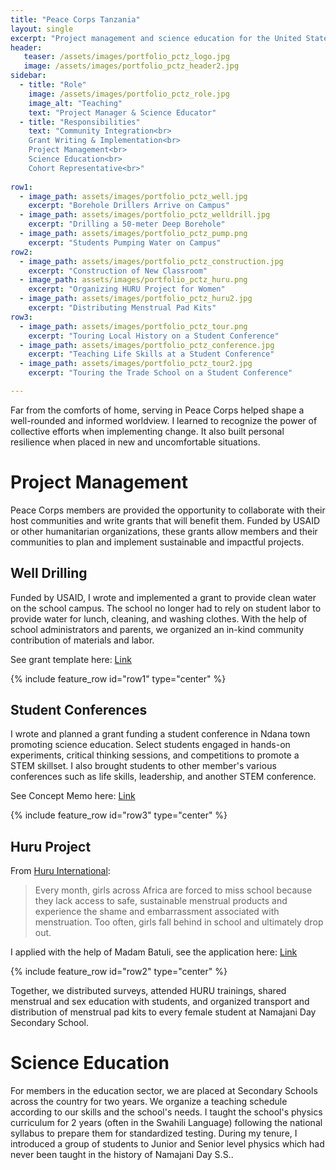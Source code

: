 ```yaml
---
title: "Peace Corps Tanzania"
layout: single
excerpt: "Project management and science education for the United States Peace Corps"
header:
   teaser: /assets/images/portfolio_pctz_logo.jpg
   image: /assets/images/portfolio_pctz_header2.jpg
sidebar:
  - title: "Role"
    image: /assets/images/portfolio_pctz_role.jpg
    image_alt: "Teaching"
    text: "Project Manager & Science Educator"
  - title: "Responsibilities"
    text: "Community Integration<br>
    Grant Writing & Implementation<br>
    Project Management<br>
    Science Education<br>
    Cohort Representative<br>"
    
row1:
  - image_path: assets/images/portfolio_pctz_well.jpg
    excerpt: "Borehole Drillers Arrive on Campus"
  - image_path: assets/images/portfolio_pctz_welldrill.jpg
    excerpt: "Drilling a 50-meter Deep Borehole"
  - image_path: assets/images/portfolio_pctz_pump.png
    excerpt: "Students Pumping Water on Campus"
row2:
  - image_path: assets/images/portfolio_pctz_construction.jpg
    excerpt: "Construction of New Classroom"
  - image_path: assets/images/portfolio_pctz_huru.png
    excerpt: "Organizing HURU Project for Women"
  - image_path: assets/images/portfolio_pctz_huru2.jpg
    excerpt: "Distributing Menstrual Pad Kits"
row3:
  - image_path: assets/images/portfolio_pctz_tour.png
    excerpt: "Touring Local History on a Student Conference"
  - image_path: assets/images/portfolio_pctz_conference.jpg
    excerpt: "Teaching Life Skills at a Student Conference"
  - image_path: assets/images/portfolio_pctz_tour2.jpg
    excerpt: "Touring the Trade School on a Student Conference"

---
```


Far from the comforts of home, serving in Peace Corps helped shape a well-rounded and informed worldview. I learned to recognize the power of collective efforts when implementing change. It also built personal resilience when placed in new and uncomfortable situations.

# Project Management

Peace Corps members are provided the opportunity to collaborate with their host communities and write grants that will benefit them. Funded by USAID or other humanitarian organizations, these grants allow members and their communities to plan and implement sustainable and impactful projects.

## Well Drilling

Funded by USAID, I wrote and implemented a grant to provide clean water on the school campus. The school no longer had to rely on student labor to provide water for lunch, cleaning, and washing clothes. With the help of school administrators and parents, we organized an in-kind community contribution of materials and labor.

See grant template here: [Link](https://drive.google.com/file/d/1h0CrHkQrbIzCY4GLJJV2nh-DOYJKQarl/view?usp=drive_link)

{% include feature_row id="row1" type="center" %}

## Student Conferences

I wrote and planned a grant funding a student conference in Ndana town promoting science education. Select students engaged in hands-on experiments, critical thinking sessions, and competitions to promote a STEM skillset. I also brought students to other member's various conferences such as life skills, leadership, and another STEM conference.

See Concept Memo here: [Link](https://docs.google.com/document/d/1IQsoZs2zMcKvb3729ZY4PBUdpq8bNgOe/edit?usp=sharing&ouid=101522129468829840944&rtpof=true&sd=true)

{% include feature_row id="row3" type="center" %}

## Huru Project

From [Huru International](https://www.huruinternational.org/):

> Every month, girls across Africa are forced to miss school because they lack access to safe, sustainable menstrual products and experience the shame and embarrassment associated with menstruation. Too often, girls fall behind in school and ultimately drop out.

I applied with the help of Madam Batuli, see the application here: [Link](https://docs.google.com/document/d/1sIj5cmGqJ5ndx5tQnPi7vkGtRnEfxDXX/edit?usp=sharing&ouid=101522129468829840944&rtpof=true&sd=true)

{% include feature_row id="row2" type="center" %}

Together, we distributed surveys, attended HURU trainings, shared menstrual and sex education with students, and organized transport and distribution of menstrual pad kits to every female student at Namajani Day Secondary School.

# Science Education

For members in the education sector, we are placed at Secondary Schools across the country for two years. We organize a teaching schedule according to our skills and the school's needs. I taught the school's physics curriculum for 2 years (often in the Swahili Language) following the national syllabus to prepare them for standardized testing. During my tenure, I introduced a group of students to Junior and Senior level physics which had never been taught in the history of Namajani Day S.S..
